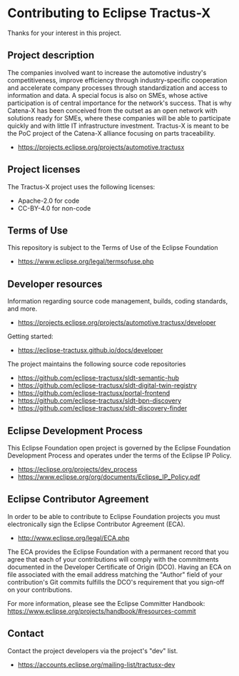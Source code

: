 # Contributing to Eclipse Tractus-X

Thanks for your interest in this project.

## Project description

The companies involved want to increase the automotive industry's competitiveness, improve efficiency through industry-specific cooperation and accelerate
company processes through standardization and access to information and data. A special focus is also on SMEs, whose active participation is of central
importance for the network's success. That is why Catena-X has been conceived from the outset as an open network with solutions ready for SMEs, where these
companies will be able to participate quickly and with little IT infrastructure investment. Tractus-X is meant to be the PoC project of the Catena-X alliance
focusing on parts traceability.

* https://projects.eclipse.org/projects/automotive.tractusx

## Project licenses

The Tractus-X project uses the following licenses:

* Apache-2.0 for code
* CC-BY-4.0 for non-code

## Terms of Use

This repository is subject to the Terms of Use of the Eclipse Foundation

* https://www.eclipse.org/legal/termsofuse.php

## Developer resources

Information regarding source code management, builds, coding standards, and more.

* https://projects.eclipse.org/projects/automotive.tractusx/developer

Getting started:

* https://eclipse-tractusx.github.io/docs/developer

The project maintains the following source code repositories

* https://github.com/eclipse-tractusx/sldt-semantic-hub
* https://github.com/eclipse-tractusx/sldt-digital-twin-registry
* https://github.com/eclipse-tractusx/portal-frontend
* https://github.com/eclipse-tractusx/sldt-bpn-discovery
* https://github.com/eclipse-tractusx/sldt-discovery-finder

## Eclipse Development Process

This Eclipse Foundation open project is governed by the Eclipse Foundation Development Process and operates under the terms of the Eclipse IP Policy.

* https://eclipse.org/projects/dev_process
* https://www.eclipse.org/org/documents/Eclipse_IP_Policy.pdf

## Eclipse Contributor Agreement

In order to be able to contribute to Eclipse Foundation projects you must electronically sign the Eclipse Contributor Agreement (ECA).

* http://www.eclipse.org/legal/ECA.php

The ECA provides the Eclipse Foundation with a permanent record that you agree that each of your contributions will comply with the commitments documented in
the Developer Certificate of Origin (DCO). Having an ECA on file associated with the email address matching the "Author" field of your contribution's Git
commits fulfills the DCO's requirement that you sign-off on your contributions.

For more information, please see the Eclipse Committer Handbook:
https://www.eclipse.org/projects/handbook/#resources-commit

## Contact

Contact the project developers via the project's "dev" list.

* https://accounts.eclipse.org/mailing-list/tractusx-dev

